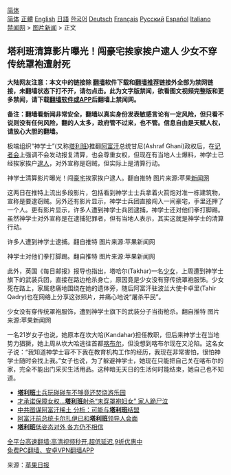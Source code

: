  <!-- 面包屑导航 --> <div class="breadcrumb"><!-- GTranslate: https://gtranslate.io/ -->  <div class="switcher notranslate">  <div class="selected">  <a href="#" onclick="return false;"> 简体</a>  </div>  <div class="option">  <a href="https://www.bannedbook.org" onclick="doGTranslate('zh-CN|zh-CN');jQuery('div.switcher div.selected a').html(jQuery(this).html());return false;" title="简体中文" class="nturl selected"> 简体</a>  <a href="https://www.bannedbook.org/zh-tw/" onclick="doGTranslate('zh-CN|zh-TW');jQuery('div.switcher div.selected a').html(jQuery(this).html());return false;" title="繁體中文" class="nturl"> 正體</a>  <a href="https://www.bannedbook.org/en/" onclick="doGTranslate('zh-CN|en');jQuery('div.switcher div.selected a').html(jQuery(this).html());return false;" title="English" class="nturl"> English</a>  <a href="https://www.bannedbook.org/ja/" onclick="doGTranslate('zh-CN|ja');jQuery('div.switcher div.selected a').html(jQuery(this).html());return false;" title="日本語" class="nturl"> 日語</a>  <a href="https://www.bannedbook.org/ko/" onclick="doGTranslate('zh-CN|ko');jQuery('div.switcher div.selected a').html(jQuery(this).html());return false;" title="한국어" class="nturl"> 한국어</a>  <a href="https://www.bannedbook.org/de/" onclick="doGTranslate('zh-CN|de');jQuery('div.switcher div.selected a').html(jQuery(this).html());return false;" title="Deutsch" class="nturl"> Deutsch</a>  <a href="https://www.bannedbook.org/fr/" onclick="doGTranslate('zh-CN|fr');jQuery('div.switcher div.selected a').html(jQuery(this).html());return false;" title="Français" class="nturl"> Français</a>  <a href="https://www.bannedbook.org/ru/" onclick="doGTranslate('zh-CN|ru');jQuery('div.switcher div.selected a').html(jQuery(this).html());return false;" title="Русский" class="nturl"> Русский</a>  <a href="https://www.bannedbook.org/es/" onclick="doGTranslate('zh-CN|es');jQuery('div.switcher div.selected a').html(jQuery(this).html());return false;" title="Español" class="nturl"> Español</a>  <a href="https://www.bannedbook.org/it/" onclick="doGTranslate('zh-CN|it');jQuery('div.switcher div.selected a').html(jQuery(this).html());return false;" title="Italiano" class="nturl"> Italiano</a>  </div>  </div>      <div class='breadcrumb-sub'><!-- Breadcrumb NavXT 6.3.0 --> <a href="https://www.bannedbook.org/" class="home">禁闻网</a> &gt; <a href="https://www.bannedbook.org/bnews/topimagenews/" class="category">图片新闻</a> &gt; 正文</div></div><h2>塔利班清算影片曝光！闯豪宅挨家挨户逮人 少女不穿传统罩袍遭射死</h2> <p class="notice"><b>大陆网友注意：本文中的链接除 <a href="https://github.com/bannedbook/fanqiang" >翻墙</a>软件下载和<a href="https://github.com/killgcd/justmysocks/blob/master/README.md">翻墙推荐</a>链接外全部为禁网链接，未翻墙状态下打不开，请勿点击。此为文字版禁闻，欲看图文视频完整版和更多禁闻，请下载<a href="https://github.com/bannedbook/fanqiang">翻墙软件或APP</a>后翻墙上禁闻网。</p><p>备注：翻墙看新闻非常安全，翻墙以真实身份发表敏感言论有一定风险，但只看不说则没有任何风险，翻的人太多，政府管不过来，也不管。信息自由是天赋人权，请放心大胆的翻墙。</b></p>  <div class="entry"> <p>极端组织“神学士”(又称<a href="https://www.bannedbook.org/bnews/tag/%e5%a1%94%e5%88%a9%e7%8f%ad/" class="st_tag internal_tag" rel="tag" title="标签 塔利班 下的日志">塔利班</a>)推翻<a href="https://www.bannedbook.org/bnews/tag/%e9%98%bf%e5%af%8c%e6%b1%97/" class="st_tag internal_tag" rel="tag" title="标签 阿富汗 下的日志">阿富汗</a>总统甘尼(Ashraf Ghani)政权后，在<a href="https://www.bannedbook.org/bnews/tag/%e8%ae%b0%e8%80%85%e4%bc%9a/" class="st_tag internal_tag" rel="tag" title="标签 记者会 下的日志">记者会</a>上强调不会发动报复清算，也会尊重女权，但现在有当地人士爆料，神学士已经挨家挨户<a href="https://www.bannedbook.org/bnews/tag/%E9%80%AE%E4%BA%BA/" class="st_tag internal_tag" rel="tag" title="标签 逮人 下的日志">逮人</a>，对外宣称是窃贼，但实际上是清算行动。</p> <p>神学士清算影片曝光！闯<a href="https://www.bannedbook.org/bnews/tag/%e8%b1%aa%e5%ae%85/" class="st_tag internal_tag" rel="tag" title="标签 豪宅 下的日志">豪宅</a>挨家挨户逮人。翻自推特 图片来源:苹果<a href="https://www.bannedbook.org/bnews/tag/%E6%96%B0%E9%97%BB%E7%BD%91/" class="st_tag internal_tag" rel="tag" title="标签 新闻网 下的日志">新闻网</a></p>  <p>这两日在推特上流出多段影片，包括看到神学士士兵拿着火箭炮对准一栋建筑物，宣称是要逮窃贼。另外还有影片显示，神学士兵团直接闯入一间豪宅，手里还押了一个人。更有影片显示，许多人遭到神学士兵团逮捕，神学士还对他们拳打脚踢。虽然神学士对外宣称是在逮捕犯罪者，但有当地人表示，其实这就是神学士的清算行动。</p> <p>许多人遭到神学士逮捕。翻自推特 图片来源:苹果新闻网</p>  <p>神学士对他们拳打脚踢。翻自推特 图片来源:苹果新闻网</p> <p>此外，英国《每日邮报》报导也指出，塔哈尔(Takhar)一名<a href="https://www.bannedbook.org/bnews/tag/%e5%b0%91%e5%a5%b3/" class="st_tag internal_tag" rel="tag" title="标签 少女 下的日志">少女</a>，上周遭到神学士旗下的武装兵团，直接在路边枪杀身亡，原因竟是少女没有穿传统罩袍服饰。少女死在路上，家属悲痛地围绕在她的遗体旁，随后阿富汗驻波兰大使卡卓里(Tahir Qadry)也在网络上分享这张照片，并痛心地说“屠杀平民”。</p>  <p>少女没有穿传统罩袍服饰，遭到神学士旗下的武装分子当街枪杀。翻自推特 图片来源:苹果新闻网</p> <p>一名21岁女子也说，她原本在坎大哈(Kandahar)担任教职，但后来神学士在当地势力猖獗，她上周从坎大哈逃往首都<a href="https://www.bannedbook.org/bnews/tag/%E5%96%80%E5%B8%83%E5%B0%94/" class="st_tag internal_tag" rel="tag" title="标签 喀布尔 下的日志">喀布尔</a>，但没想到喀布尔现在又沦陷。这名女子说：“我知道神学士容不下我在教育机构工作的经历，我现在非常害怕，很怕神学士随时会找上我。”女子也说，为了躲避神学士，她现在只能把自己关在喀布尔的家，完全不能出门采买生活用品。这种暗无天日的生活何时能结束，她自己也不知道。</p>  <ul class='op-related-articles' title='相关阅读'> <li><a href='https://www.bannedbook.org/bnews/comments/20210819/1609021.html' target='_blank'><b>塔利班</b>士兵玩碰碰车不够竟还焚烧游乐园</a></li> <li><a href='https://www.bannedbook.org/bnews/worldnews/20210819/1609015.html' target='_blank'>才承诺保障女权…<b>塔利班</b>射杀“未穿罩袍妇女” 家人跪尸泣</a></li> <li><a href='https://www.bannedbook.org/bnews/taiwannews/20210819/1609010.html' target='_blank'>中共图谋阿富汗稀土 分析：可能与<b>塔利班</b>结盟</a></li> <li><a href='https://www.bannedbook.org/bnews/baitai/20210819/1609005.html' target='_blank'>阿富汗前总统卡尔扎伊已和<b>塔利班</b>领导人会面</a></li> <li><a href='https://www.bannedbook.org/bnews/baitai/20210819/1608990.html' target='_blank'><b>塔利班</b>低姿态对外 各方仍不相信</a></li> </ul> <p class="texttj"> <a href="https://github.com/bannedbook/fanqiang/wiki/V2ray%E6%9C%BA%E5%9C%BA" target="_blank">全平台高速翻墙:高清视频秒开,超低延迟,9折优惠中</a><br/> <a href="https://github.com/bannedbook/fanqiang/wiki/%E7%A6%81%E9%97%BB%E7%BD%91%E5%AE%89%E5%8D%93%E7%BF%BB%E5%A2%99%E6%96%B0%E9%97%BBAPP" target="_blank">免费PC翻墙、安卓VPN翻墙APP</a></p><p> 来源：<a href="https://www.bannedbook.org/bnews/tag/%e8%8b%b9%e6%9e%9c%e6%97%a5%e6%8a%a5/" class="st_tag internal_tag" rel="tag" title="标签 苹果日报 下的日志">苹果日报</a> </p><a name='sharetosocial'></a>  <div style="margin-bottom:5px;padding-bottom:5px;clear:both"> <div id="archive-pix-1" class="banner-ads"> <!-- AuctionX Display platform tag START --> <div id="26318x728x90x621x_ADSLOT2" clicktrack="%%CLICK_URL_ESC%%"></div> <!-- AuctionX Display platform tag END --> </div> <div id="archive-pix-2" class="banner-ads"> <!-- AuctionX Display platform tag START --> <div id="26315x300x250x621x_ADSLOT2" clicktrack="%%CLICK_URL_ESC%%"></div> <!-- AuctionX Display platform tag END --> </div> </div>  <div id="archive-pix-1" class="banner-ads"> <!-- AuctionX Display platform tag START --> <div id="26318x728x90x621x_ADSLOT3" clicktrack="%%CLICK_URL_ESC%%"></div> <!-- AuctionX Display platform tag END --> </div> </div><!--END ENTRY--> 
